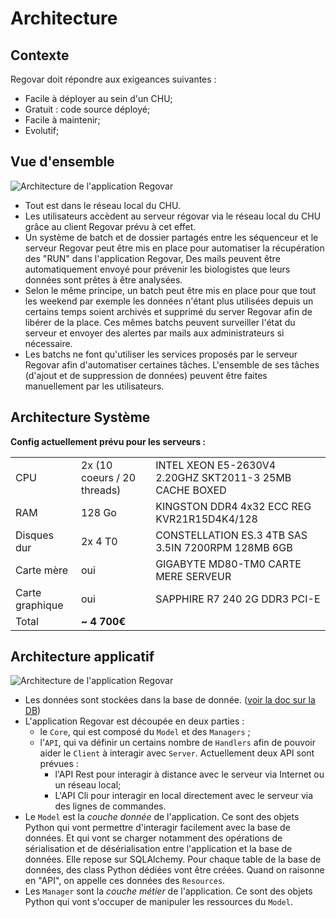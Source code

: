 # Architecture

## Contexte
Regovar doit répondre aux exigeances suivantes :
 * Facile à déployer au sein d'un CHU;
 * Gratuit : code source déployé;
 * Facile à maintenir;
 * Evolutif;


## Vue d'ensemble
![Architecture de l'application Regovar](https://raw.githubusercontent.com/REGOVAR/Regovar/master/docs/assets/img/archi_system.png)
 * Tout est dans le réseau local du CHU.
 * Les utilisateurs accèdent au serveur régovar via le réseau local du CHU grâce au client Regovar prévu à cet effet.
 * Un système de batch et de dossier partagés entre les séquenceur et le serveur Regovar peut être mis en place pour automatiser la récupération des "RUN" dans l'application Regovar, Des mails peuvent être automatiquement envoyé pour prévenir les biologistes que leurs données sont prêtes à être analysées.
* Selon le même principe, un batch peut être mis en place pour que tout les weekend par exemple les données n'étant plus utilisées depuis un certains temps soient archivés et supprimé du server Regovar afin de libérer de la place. Ces mêmes batchs peuvent surveiller l'état du serveur et envoyer des alertes par mails aux administrateurs si nécessaire.
* Les batchs ne font qu'utiliser les services proposés par le serveur Regovar afin d'automatiser certaines tâches. L'ensemble de ses tâches (d'ajout et de suppression de données) peuvent être faites manuellement par les utilisateurs.


## Architecture Système

**Config actuellement prévu pour les serveurs :**

|   |   |   |
| ------- | ------ | ------- |
| CPU | 2x (10 coeurs / 20 threads) | INTEL XEON E5-2630V4 2.20GHZ SKT2011-3 25MB CACHE BOXED |
| RAM | 128 Go | KINGSTON DDR4 4x32 ECC REG KVR21R15D4K4/128 |
| Disques dur | 2x 4 T0  | CONSTELLATION ES.3 4TB SAS 3.5IN 7200RPM 128MB 6GB |
| Carte mère | oui | GIGABYTE MD80-TM0 CARTE MERE SERVEUR |
| Carte graphique        | oui | SAPPHIRE R7 240 2G DDR3 PCI-E |
| Total |  **~ 4 700€** | |




## Architecture applicatif
![Architecture de l'application Regovar](https://raw.githubusercontent.com/REGOVAR/Regovar/master/docs/assets/img/archi_appli.png)
* Les données sont stockées dans la base de donnée. ([voir la doc sur la DB]())
* L'application Regovar est découpée en deux parties :
    * le `Core`, qui est composé du `Model` et des `Managers` ;
    * l'`API`, qui va définir un certains nombre de `Handlers` afin de pouvoir aider le `Client` à interagir avec `Server`. Actuellement deux API sont prévues :
        * l'API Rest pour interagir à distance avec le serveur via Internet ou un réseau local;
        * L'API Cli pour interagir en local directement avec le serveur via des lignes de commandes.
* Le `Model` est la *couche donnée* de l'application. Ce sont des objets Python qui vont permettre d'interagir facilement avec la base de données. Et qui vont se charger notamment des opérations de sérialisation et de désérialisation entre l'application et la base de données. Elle repose sur SQLAlchemy. Pour chaque table de la base de données, des class Python dédiées vont être créées. Quand on raisonne en "API", on appelle ces données des `Resources`.
* Les `Manager` sont la *couche métier* de l'application. Ce sont des objets Python qui vont s'occuper de manipuler les ressources du `Model`.
